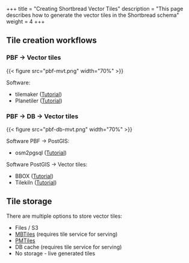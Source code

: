 +++
title = "Creating Shortbread Vector Tiles"
description = "This page describes how to generate the vector tiles in the Shortbread schema"
weight = 4
+++

## Tile creation workflows

### PBF → Vector tiles

{{< figure src="pbf-mvt.png" width="70%" >}}

Software:
* tilemaker ([Tutorial](tilemaker/))
* Planetiler ([Tutorial](planetiler/))

### PBF → DB → Vector tiles

{{< figure src="pbf-db-mvt.png" width="70%" >}}

Software PBF → PostGIS:
* osm2pgsql ([Tutorial](osm2pgsql/))

Software PostGIS → Vector tiles:
* BBOX ([Tutorial](bbox/))
* Tilekiln ([Tutorial](tilekiln/))

## Tile storage

There are multiple options to store vector tiles:

* Files / S3
* [MBTiles](https://github.com/mapbox/mbtiles-spec) (requires tile service for serving)
* [PMTiles](https://docs.protomaps.com/pmtiles/)
* DB cache (requires tile service for serving)
* No storage - live generated tiles
